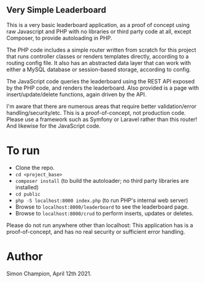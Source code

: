 ## Very Simple Leaderboard

This is a very basic leaderboard application, as a proof of concept using raw Javascript and PHP with no libraries or third party code at all, except Composer, to provide autoloading in PHP.

The PHP code includes a simple router written from scratch for this project that runs controller classes or renders templates directly, according to a routing config file. It also has an abstracted data layer that can work with either a MySQL database or session-based storage, according to config.

The JavaScript code queries the leaderboard using the REST API exposed by the PHP code, and renders the leaderboard. Also provided is a page with insert/update/delete functions, again driven by the API.

I'm aware that there are numerous areas that require better validation/error handling/security/etc. This is a proof-of-concept, not production code. Please use a framework such as Symfony or Laravel rather than this router! And likewise for the JavaScript code.


# To run

* Clone the repo.
* `cd <project_base>`
* `composer install` (to build the autoloader; no third party libraries are installed)
* `cd public`
* `php -S localhost:8000 index.php`  (to run PHP's internal web server)
* Browse to `localhost:8000/leaderboard` to see the leaderboard page.
* Browse to `localhost:8000/crud` to perform inserts, updates or deletes.

Please do not run anywhere other than localhost: This application has is a proof-of-concept, and has no real security or sufficient error handling.

# Author

Simon Champion, April 12th 2021.

